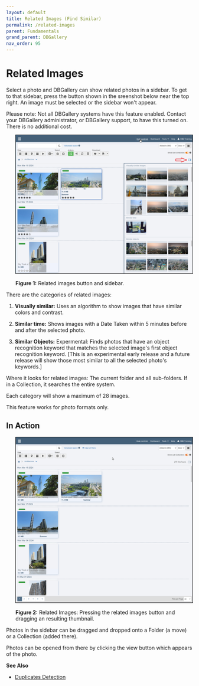 ```yaml
---
layout: default
title: Related Images (Find Similar)
permalink: /related-images
parent: Fundamentals
grand_parent: DBGallery
nav_order: 95
---
```

# Related Images

Select a photo and DBGallery can show related photos in a sidebar.  To get to that sidebar, press the button shown in the sreenshot below near the top right.  An image must be selected or the sidebar won't appear.

Please note: Not all DBGallery systems have this feature enabled.  Contact your DBGallery administrator, or DBGallery support, to have this turned on.  There is no additional cost. 

<p style="padding-left: 5%;"><img style="border: 1px solid black;" src="/assets/RelatedImages-Overview.png" /></p>
<p style="padding-left: 5%;"><strong>Figure 1:</strong> Related images button and sidebar.</p>

There are the categories of related images:

1) **Visually similar:** Uses an algorithm to show images that have similar colors and contrast.

2) **Similar time:** Shows images with a Date Taken within 5 minutes before and after the selected photo.

3) **Similar Objects:** Expermental: Finds photos that have an object recognition keyword that matches the selected image's first object recognition keyword. [This is an experimental early release and a future release will show those most similar to all the selected photo's keywords.]

Where it looks for related images: The current folder and all sub-folders.  If in a Collection, it searches the entire system.

Each category will show a maximum of 28 images.

This feature works for photo formats only.


## In Action

<p style="padding-left: 5%;"><img style="border: 1px solid black;" src="/assets/RelatedImages-UsageVideo.gif" /></p>
<p style="padding-left: 5%;"><strong>Figure 2:</strong> Related Images: Pressing the related images button and dragging an resulting thumbnail.</p>

Photos in the sidebar can be dragged and dropped onto a Folder (a move) or a Collection (added there).  

Photos can be opened from there by clicking the view button which appears of the photo.

**See Also**
<ul>
<li><a href="https://docs.dbgallery.com/duplicates-detection" target="_blank">Duplicates Detection</a>
</li>
</ul>